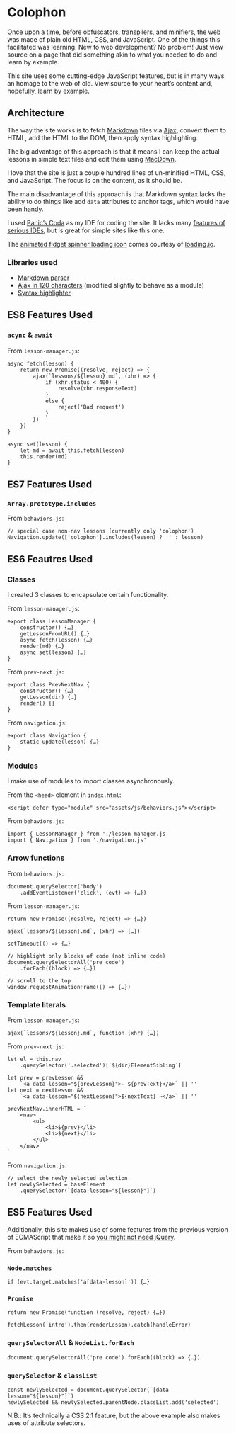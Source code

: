 # Colophon

Once upon a time, before obfuscators, transpilers, and minifiers, the web was made of plain old HTML, CSS, and JavaScript. One of the things this facilitated was learning. New to web development? No problem! Just view source on a page that did something akin to what you needed to do and learn by example.

This site uses some cutting-edge JavaScript features, but is in many ways an homage to the web of old. View source to your heart’s content and, hopefully, learn by example.

## Architecture

The way the site works is to fetch [Markdown](https://daringfireball.net/projects/markdown/syntax) files via [Ajax](http://adaptivepath.org/ideas/ajax-new-approach-web-applications/), convert them to HTML, add the HTML to the DOM, then apply syntax highlighting.

The big advantage of this approach is that it means I can keep the actual lessons in simple text files and edit them using [MacDown](http://macdown.uranusjr.com).

I love that the site is just a couple hundred lines of un-minified HTML, CSS, and JavaScript. The focus is on the content, as it should be.

The main disadvantage of this approach is that Markdown syntax lacks the ability to do things like add `data` attributes to anchor tags, which would have been handy.

I used [Panic’s Coda](https://panic.com/coda/) as my IDE for coding the site. It lacks many [features of serious IDEs](https://www.jetbrains.com/webstorm/features/), but is great for simple sites like this one.

The [animated fidget spinner loading icon](https://loading.io/spinner/fidget-spinner/-fidget-spinner) comes courtesy of [loading.io](https://loading.io).

### Libraries used

- [Markdown parser](https://github.com/cadorn/markdown-js)
- [Ajax in 120 characters](https://gist.github.com/segdeha/5601610) (modified slightly to behave as a module)
- [Syntax highlighter](https://highlightjs.org/)

## ES8 Features Used

### `acync` & `await`

From `lesson-manager.js`:

    async fetch(lesson) {
        return new Promise((resolve, reject) => {
            ajax(`lessons/${lesson}.md`, (xhr) => {
                if (xhr.status < 400) {
                    resolve(xhr.responseText)
                }
                else {
                    reject('Bad request')
                }
            })
        })
    }

    async set(lesson) {
        let md = await this.fetch(lesson)
        this.render(md)
    }

## ES7 Features Used

### `Array.prototype.includes`

From `behaviors.js`:

    // special case non-nav lessons (currently only 'colophon')
    Navigation.update(['colophon'].includes(lesson) ? '' : lesson)

## ES6 Feautres Used

### Classes

I created 3 classes to encapsulate certain functionality.

From `lesson-manager.js`:

    export class LessonManager {
        constructor() {…}
        getLessonFromURL() {…}
        async fetch(lesson) {…}
        render(md) {…}
        async set(lesson) {…}
    }

From `prev-next.js`:

    export class PrevNextNav {
        constructor() {…}
        getLesson(dir) {…}
        render() {}
    }

From `navigation.js`:

    export class Navigation {
        static update(lesson) {…}
    }

### Modules

I make use of modules to import classes asynchronously.

From the `<head>` element in `index.html`:

    <script defer type="module" src="assets/js/behaviors.js"></script>

From `behaviors.js`:

    import { LessonManager } from './lesson-manager.js'
    import { Navigation } from './navigation.js'

### Arrow functions

From `behaviors.js`:

    document.querySelector('body')
        .addEventListener('click', (evt) => {…})

From `lesson-manager.js`:

    return new Promise((resolve, reject) => {…})

    ajax(`lessons/${lesson}.md`, (xhr) => {…})

    setTimeout(() => {…}

    // highlight only blocks of code (not inline code)
    document.querySelectorAll('pre code')
        .forEach((block) => {…})

    // scroll to the top
    window.requestAnimationFrame(() => {…})

### Template literals

From `lesson-manager.js`:

    ajax(`lessons/${lesson}.md`, function (xhr) {…})

From `prev-next.js`:

    let el = this.nav
        .querySelector('.selected')[`${dir}ElementSibling`]

    let prev = prevLesson &&
        `<a data-lesson="${prevLesson}">← ${prevText}</a>` || ''
    let next = nextLesson &&
        `<a data-lesson="${nextLesson}">${nextText} →</a>` || ''

    prevNextNav.innerHTML = `
        <nav>
            <ul>
                <li>${prev}</li>
                <li>${next}</li>
            </ul>
        </nav>
    `

From `navigation.js`:

    // select the newly selected selection
    let newlySelected = baseElement
        .querySelector(`[data-lesson="${lesson}"]`)

## ES5 Features Used

Additionally, this site makes use of some features from the previous version of ECMAScript that make it so [you might not need jQuery](http://youmightnotneedjquery.com/).

From `behaviors.js`:

### `Node.matches`

    if (evt.target.matches('a[data-lesson]')) {…}

### `Promise`

    return new Promise(function (resolve, reject) {…})

    fetchLesson('intro').then(renderLesson).catch(handleError)

### `querySelectorAll` & `NodeList.forEach`

    document.querySelectorAll('pre code').forEach((block) => {…})

### `querySelector` & `classList`

    const newlySelected = document.querySelector(`[data-lesson="${lesson}"]`)
    newlySelected && newlySelected.parentNode.classList.add('selected')

N.B.: It’s technically a CSS 2.1 feature, but the above example also makes uses of attribute selectors.
